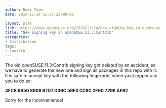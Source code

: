 ```yaml
---
author: News Team
date: 2010-11-24 15:37:25+00:00

layout: post
link: https://news.opensuse.org/2010/11/24/new-signing-key-in-opensuse-11-3-contrib/
title: "New signing key in openSUSE:11.3:Contrib"
categories:
- Distribution
tags:
- contrib
---
```

The old openSUSE:11.3:Contrib signing key got deleted by an accident, so we have to generate the new one and sign all packages in this repo with it. It is safe to accept key with the following fingerprint when yast/zypper ask you to do so:

**4FC8 6B50 8808 B7D7 D36C  59E3 CC9C 2F60 7296 AFB2**

Sorry for the inconvenience!		
